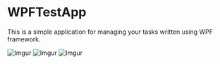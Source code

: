 # WPFTestApp
This is a simple application for managing your tasks written using WPF framework.

![Imgur](https://imgur.com/iUMIqYr)
![Imgur](https://imgur.com/2Ujo3Ui)
![Imgur](https://imgur.com/XWfpK4V)
